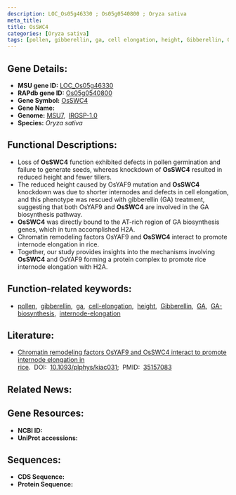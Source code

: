 ```yaml
---
description: LOC_Os05g46330 ; Os05g0540800 ; Oryza sativa
meta_title:
title: OsSWC4
categories: [Oryza sativa]
tags: [pollen, gibberellin, ga, cell elongation, height, Gibberellin, GA,  ga , GA biosynthesis, internode elongation]
---
```


## Gene Details:
- **MSU gene ID:** [LOC_Os05g46330](http://rice.uga.edu/cgi-bin/ORF_infopage.cgi?orf=LOC_Os05g46330)  
- **RAPdb gene ID:** [Os05g0540800](https://rapdb.dna.affrc.go.jp/locus/?name=Os05g0540800)  
- **Gene Symbol:** <u>OsSWC4</u>
- **Gene Name:**
- **Genome:**  [MSU7](http://rice.uga.edu/),&nbsp;&nbsp;[IRGSP-1.0](https://rapdb.dna.affrc.go.jp/download/irgsp1.html)
- **Species:** *Oryza sativa*

## Functional Descriptions:
   - Loss of **OsSWC4** function exhibited defects in pollen germination and failure to generate seeds, whereas knockdown of **OsSWC4** resulted in reduced height and fewer tillers.
   - The reduced height caused by OsYAF9 mutation and **OsSWC4** knockdown was due to shorter internodes and defects in cell elongation, and this phenotype was rescued with gibberellin (GA) treatment, suggesting that both OsYAF9 and **OsSWC4** are involved in the GA biosynthesis pathway.
   - **OsSWC4** was directly bound to the AT-rich region of GA biosynthesis genes, which in turn accomplished H2A.
   - Chromatin remodeling factors OsYAF9 and **OsSWC4** interact to promote internode elongation in rice.
   - Together, our study provides insights into the mechanisms involving **OsSWC4** and OsYAF9 forming a protein complex to promote rice internode elongation with H2A.

## Function-related keywords:
   - [pollen](/tags/pollen/),&nbsp;&nbsp;[gibberellin](/tags/gibberellin/),&nbsp;&nbsp;[ga](/tags/ga/),&nbsp;&nbsp;[cell-elongation](/tags/cell-elongation/),&nbsp;&nbsp;[height](/tags/height/),&nbsp;&nbsp;[Gibberellin](/tags/Gibberellin/),&nbsp;&nbsp;[GA](/tags/GA/),&nbsp;&nbsp;[GA-biosynthesis](/tags/GA-biosynthesis/),&nbsp;&nbsp;[internode-elongation](/tags/internode-elongation/)

## Literature:
   - [Chromatin remodeling factors OsYAF9 and OsSWC4 interact to promote internode elongation in rice](https://www.doi.org/10.1093/plphys/kiac031).&nbsp;&nbsp;DOI:&nbsp;&nbsp;[10.1093/plphys/kiac031](https://www.doi.org/10.1093/plphys/kiac031);&nbsp;&nbsp;PMID:&nbsp;&nbsp;[35157083](https://pubmed.ncbi.nlm.nih.gov/35157083/)

## Related News:

## Gene Resources:
- **NCBI ID:**  []()
- **UniProt accessions:** [](https://www.uniprot.org/uniprotkb//entry)

## Sequences:
- **CDS Sequence:**
- **Protein Sequence:**

